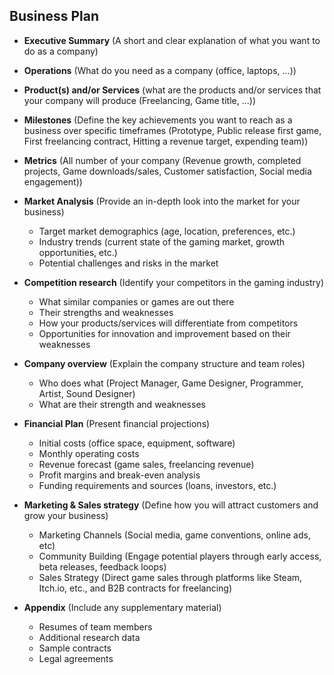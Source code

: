 ## Business Plan

* **Executive Summary** (A short and clear explanation of what you want to do as a company)

* **Operations** (What do you need as a company (office, laptops, ...))

* **Product(s) and/or Services** (what are the products and/or services that your company will produce (Freelancing, Game title, ...))

* **Milestones** (Define the key achievements you want to reach as a business over specific timeframes (Prototype, Public release first game, First freelancing contract, Hitting a revenue target, expending team))

* **Metrics** (All number of your company (Revenue growth, completed projects, Game downloads/sales, Customer satisfaction, Social media engagement))

* **Market Analysis** (Provide an in-depth look into the market for your business)
    * Target market demographics (age, location, preferences, etc.)
    * Industry trends (current state of the gaming market, growth opportunities, etc.)
    * Potential challenges and risks in the market

* **Competition research** (Identify your competitors in the gaming industry)
    * What similar companies or games are out there
    * Their strengths and weaknesses
    * How your products/services will differentiate from competitors
    * Opportunities for innovation and improvement based on their weaknesses

* **Company overview** (Explain the company structure and team roles)
    * Who does what (Project Manager, Game Designer, Programmer, Artist, Sound Designer)
    * What are their strength and weaknesses

* **Financial Plan** (Present financial projections)
    * Initial costs (office space, equipment, software)
    * Monthly operating costs
    * Revenue forecast (game sales, freelancing revenue)
    * Profit margins and break-even analysis
    * Funding requirements and sources (loans, investors, etc.)

* **Marketing & Sales strategy** (Define how you will attract customers and grow your business)
    * Marketing Channels (Social media, game conventions, online ads, etc)
    * Community Building (Engage potential players through early access, beta releases, feedback loops)
    * Sales Strategy (Direct game sales through platforms like Steam, Itch.io, etc., and B2B contracts for freelancing)

* **Appendix** (Include any supplementary material)
    * Resumes of team members
    * Additional research data
    * Sample contracts
    * Legal agreements
